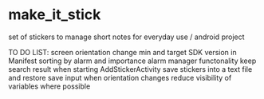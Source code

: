 # make_it_stick
set of stickers to manage short notes for everyday use / android project

TO DO LIST:
screen orientation change
min and target SDK version in Manifest
sorting by alarm and importance
alarm manager functonality
keep search result when starting AddStickerActivity
save stickers into a text file and restore
save input when orientation changes
reduce visibility of variables where possible
